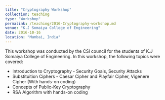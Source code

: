 ```yaml
---
title: "Cryptography Workshop"
collection: teaching
type: "Workshop"
permalink: /teaching/2016-Cryptography-workshop.md
venue: "K.J Somaiya College of Engineering"
date: 2016-10-16
location: "Mumbai, India"
---
```


This workshop was conducted by the CSI council for the students of K.J Somaiya College of Engineering. In this workshop, the following topics were covered:
* Introduction to Cryptography - Security Goals, Security Attacks 
* Substituition Ciphers - Caesar Cipher and Playfair Cipher, Vigenere Cipher (With hands-on coding) 
* Concepts of Public-Key Cryptography 
* RSA Algorithm with hands-on coding 

